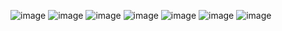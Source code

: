 <!-- ### Hello! 👋 -->

  ![image](https://user-images.githubusercontent.com/15150410/127246135-70144be5-5253-404a-bd9a-5341de2344de.png)
  ![image](https://user-images.githubusercontent.com/15150410/127246205-3e8cf34d-0224-4b7b-95c3-0b552599d1ed.png)
  ![image](https://user-images.githubusercontent.com/15150410/127247062-4fc5bb5d-9cb2-4d91-b828-923f0345ab32.png)
  ![image](https://user-images.githubusercontent.com/15150410/127246240-f2f2f424-1a23-4a19-95f1-76ec8ce37b08.png)
  ![image](https://user-images.githubusercontent.com/15150410/127246359-a971b97f-8d87-4bd1-985e-6964d8dafa10.png) 
  ![image](https://user-images.githubusercontent.com/15150410/127246395-ef6d5d79-93bd-44c6-9d05-f95d4321b8ca.png)
  ![image](https://user-images.githubusercontent.com/15150410/127247244-501f7977-3dee-4726-9e57-14ed541309bb.png)


<!--
**vikasisme/vikasisme** is a ✨ _special_ ✨ repository because its `README.md` (this file) appears on your GitHub profile.

Here are some ideas to get you started:

- 🔭 I’m currently working on ...
- 🌱 I’m currently learning ...
- 👯 I’m looking to collaborate on ...
- 🤔 I’m looking for help with ...
- 💬 Ask me about ...
- 📫 How to reach me: ...
- 😄 Pronouns: ...
- ⚡ Fun fact: ...
-->
